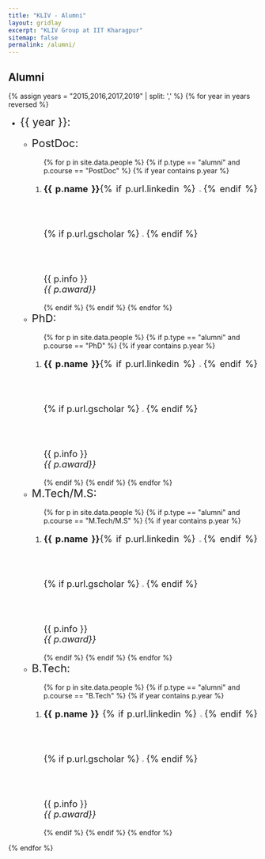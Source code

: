 ```yaml
---
title: "KLIV - Alumni"
layout: gridlay
excerpt: "KLIV Group at IIT Kharagpur"
sitemap: false
permalink: /alumni/
---
```


## Alumni

{% assign years = "2015,2016,2017,2019" | split: ',' %}
{% for year in years reversed %}
<ul>
<li> <div style="font-size: 22px;">{{ year }}: </div> <br>
<ul>

<li> <div style="font-size: 22px;">PostDoc: </div> <br>
   <ol>
        {% for p in site.data.people %}
        {% if p.type == "alumni" and p.course == "PostDoc" %}
        {% if year contains p.year %}
            <li>
                <p style="font-size: 18px; text-align: justify;">
                <strong>{{ p.name }}</strong>{% if p.url.linkedin %} <a href="{{ p.url.linkedin }}" target="_blank"><img style="border:0px;margin:0px;" width="2%" src="{{ site.url }}{{ site.baseurl }}/images/icons/linkedin.png" /></a>{% endif %}
                {% if p.url.gscholar %} <a href="{{ p.url.gscholar }}" target="_blank"><img style="border:0px;margin:0px;" width="2%" src="{{ site.url }}{{ site.baseurl }}/images/icons/gscholar.png" /></a>{% endif %}<br /> {{ p.info }}<br /> <i>{{ p.award}}</i>
                </p>
            </li>
        {% endif %}
        {% endif %}
        {% endfor %}
   </ol>
</li>

<li> <div style="font-size: 22px;">PhD: </div> <br>
   <ol>
        {% for p in site.data.people %}
        {% if p.type == "alumni" and p.course == "PhD" %}
        {% if year contains p.year %}
            <li>
                <p style="font-size: 18px; text-align: justify;">
                <strong>{{ p.name }}</strong>{% if p.url.linkedin %} <a href="{{ p.url.linkedin }}" target="_blank"><img style="border:0px;margin:0px;" width="2%" src="{{ site.url }}{{ site.baseurl }}/images/icons/linkedin.png" /></a>{% endif %}
                {% if p.url.gscholar %} <a href="{{ p.url.gscholar }}" target="_blank"><img style="border:0px;margin:0px;" width="2%" src="{{ site.url }}{{ site.baseurl }}/images/icons/gscholar.png" /></a>{% endif %}<br /> {{ p.info }}<br /> <i>{{ p.award}}</i>
                </p>
            </li>
        {% endif %}
        {% endif %}
        {% endfor %}
   </ol>
</li>

<li> <div style="font-size: 22px;">M.Tech/M.S: </div> <br>
   <ol>
        {% for p in site.data.people %}
        {% if p.type == "alumni" and p.course == "M.Tech/M.S" %}
        {% if year contains p.year %}
            <li>
                <p style="font-size: 18px; text-align: justify;">
                <strong>{{ p.name }}</strong>{% if p.url.linkedin %} <a href="{{ p.url.linkedin }}" target="_blank"><img style="border:0px;margin:0px;" width="2%" src="{{ site.url }}{{ site.baseurl }}/images/icons/linkedin.png" /></a>{% endif %}
                {% if p.url.gscholar %} <a href="{{ p.url.gscholar }}" target="_blank"><img style="border:0px;margin:0px;" width="2%" src="{{ site.url }}{{ site.baseurl }}/images/icons/gscholar.png" /></a>{% endif %}<br /> {{ p.info }}<br /> <i>{{ p.award}}</i>
                </p>
            </li>
        {% endif %}
        {% endif %}
        {% endfor %}
   </ol>
</li>
  
<li> <div style="font-size: 22px;">B.Tech: </div> <br>
   <ol>
        {% for p in site.data.people %}
        {% if p.type == "alumni" and p.course == "B.Tech" %}
        {% if year contains p.year %}
            <li>
                <p style="font-size: 18px; text-align: justify;">
                <strong>{{ p.name }}</strong> {% if p.url.linkedin %} <a href="{{ p.url.linkedin }}" target="_blank"><img style="border:0px;margin:0px;" width="2%" src="{{ site.url }}{{ site.baseurl }}/images/icons/linkedin.png" /></a>{% endif %}
                {% if p.url.gscholar %} <a href="{{ p.url.gscholar }}" target="_blank"><img style="border:0px;margin:0px;" width="2%" src="{{ site.url }}{{ site.baseurl }}/images/icons/gscholar.png" /></a>{% endif %}<br /> {{ p.info }}<br /> <i>{{ p.award}}</i>
                </p>
            </li>
        {% endif %}
        {% endif %}
        {% endfor %}
   </ol>
</li>
</ul>

</li>
</ul>

{% endfor %}
<br />
